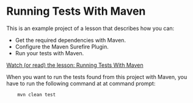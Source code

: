# Running Tests With Maven

This is an example project of a lesson that describes how you can:

* Get the required dependencies with Maven.
* Configure the Maven Surefire Plugin.
* Run your tests with Maven.

[Watch (or read) the lesson: Running Tests With Maven](https://www.cleantestautomation.com/lessons/running-tests-with-maven/)

When you want to run the tests found from this project with Maven, you have to run the
following command at at command prompt:

        mvn clean test